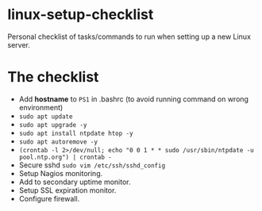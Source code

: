 # linux-setup-checklist

Personal checklist of tasks/commands to run when setting up a new Linux server.

# The checklist

* Add **hostname** to `PS1` in .bashrc (to avoid running command on wrong environment)
* `sudo apt update`
* `sudo apt upgrade -y`
* `sudo apt install ntpdate htop -y`
* `sudo apt autoremove -y`
* `(crontab -l 2>/dev/null; echo "0 0 1 * * sudo /usr/sbin/ntpdate -u pool.ntp.org") | crontab -`
* Secure sshd `sudo vim /etc/ssh/sshd_config`
* Setup Nagios monitoring.
* Add to secondary uptime monitor.
* Setup SSL expiration monitor.
* Configure firewall.
